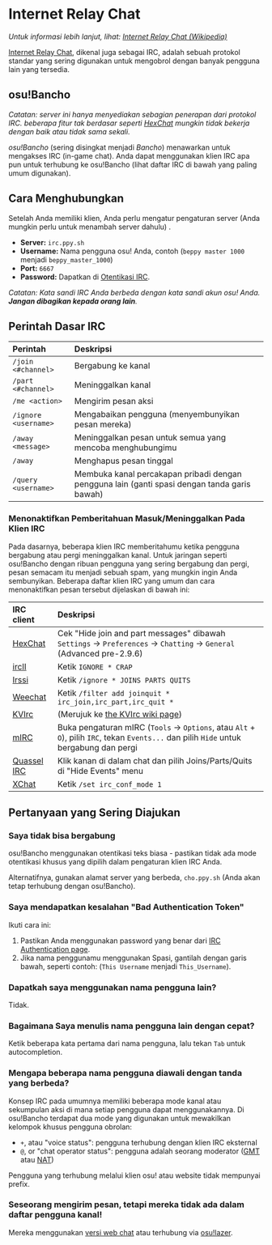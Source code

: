 # Internet Relay Chat

*Untuk informasi lebih lanjut, lihat: [Internet Relay Chat (Wikipedia)](https://id.wikipedia.org/wiki/IRC "Wikipedia")*

[Internet Relay Chat](https://id.wikipedia.org/wiki/IRC), dikenal juga sebagai IRC, adalah sebuah protokol standar yang sering digunakan untuk mengobrol dengan banyak pengguna lain yang tersedia.

## osu!Bancho

*Catatan: server ini hanya menyediakan sebagian penerapan dari protokol IRC. beberapa fitur tak berdasar seperti [HexChat](https://hexchat.github.io/) mungkin tidak bekerja dengan baik atau tidak sama sekali.*

*osu!Bancho* (sering disingkat menjadi *Bancho*) menawarkan untuk mengakses IRC (in-game chat). Anda dapat menggunakan klien IRC apa pun untuk terhubung ke osu!Bancho (lihat daftar IRC di bawah yang paling umum digunakan).

## Cara Menghubungkan

Setelah Anda memiliki klien, Anda perlu mengatur pengaturan server (Anda mungkin perlu untuk menambah server dahulu) .

- **Server:** `irc.ppy.sh`
- **Username:** Nama pengguna osu! Anda, contoh (`beppy master 1000` menjadi `beppy_master_1000`)
- **Port:** `6667` 
- **Password:** Dapatkan di [Otentikasi IRC](https://osu.ppy.sh/p/irc).

*Catatan: Kata sandi IRC Anda berbeda dengan kata sandi akun osu! Anda. **Jangan dibagikan kepada orang lain**.*

## Perintah Dasar IRC

| Perintah | Deskripsi |
| :-- | :-- |
| `/join <#channel>` | Bergabung ke kanal |
| `/part <#channel>` | Meninggalkan kanal |
| `/me <action>` | Mengirim pesan aksi |
| `/ignore <username>` | Mengabaikan pengguna (menyembunyikan pesan mereka) |
| `/away <message>` | Meninggalkan pesan untuk semua yang mencoba menghubungimu |
| `/away` | Menghapus pesan tinggal |
| `/query <username>` | Membuka kanal percakapan pribadi dengan pengguna lain (ganti spasi dengan tanda garis bawah) |

### Menonaktifkan Pemberitahuan Masuk/Meninggalkan Pada Klien IRC

Pada dasarnya, beberapa klien IRC memberitahumu ketika pengguna bergabung atau pergi meninggalkan kanal. Untuk jaringan seperti osu!Bancho dengan ribuan pengguna yang sering bergabung dan pergi, pesan semacam itu menjadi sebuah spam, yang mungkin ingin Anda sembunyikan. Beberapa daftar klien IRC yang umum dan cara menonaktifkan pesan tersebut dijelaskan di bawah ini:

| IRC client | Deskripsi |
| :-- | :-- |
| [HexChat](https://hexchat.github.io/ "GitHub") | Cek "Hide join and part messages" dibawah `Settings` -> `Preferences` -> `Chatting` -> `General` (Advanced pre-2.9.6)  |
| [ircII](http://www.eterna.com.au/ircii/ "ircII") | Ketik `IGNORE * CRAP` |
| [Irssi](https://irssi.org "Irssi") | Ketik `/ignore * JOINS PARTS QUITS` |
| [Weechat](https://weechat.org/ "Weechat") | Ketik `/filter add joinquit * irc_join,irc_part,irc_quit *` |
| [KVIrc](https://www.kvirc.net/ "KVIrc") | (Merujuk ke [the KVIrc wiki page](https://github.com/kvirc/KVIrc/wiki/FAQ#how-do-i-suppress-join-part-and-quit-messages "GitHub")) |
| [mIRC](https://www.mirc.com/ "mIRC") | Buka pengaturan mIRC (`Tools` -> `Options`, atau `Alt` + `O`), pilih `IRC`, tekan `Events...`  dan pilih `Hide` untuk bergabung dan pergi |
| [Quassel IRC](https://quassel-irc.org/ "Quassel IRC") | Klik kanan di dalam chat dan pilih Joins/Parts/Quits di "Hide Events" menu |
| [XChat](http://xchat.org/ "XChat") | Ketik `/set irc_conf_mode 1` |

## Pertanyaan yang Sering Diajukan

### Saya tidak bisa bergabung

osu!Bancho menggunakan otentikasi teks biasa - pastikan tidak ada mode otentikasi khusus yang dipilih dalam pengaturan klien IRC Anda.

Alternatifnya, gunakan alamat server yang berbeda, `cho.ppy.sh` (Anda akan tetap terhubung dengan osu!Bancho).

### Saya mendapatkan kesalahan "Bad Authentication Token"

Ikuti cara ini:

1. Pastikan Anda menggunakan password yang benar dari [IRC Authentication page](https://osu.ppy.sh/p/irc).
2. Jika nama penggunamu menggunakan Spasi, gantilah dengan garis bawah, seperti contoh: (`This Username` menjadi `This_Username`).

### Dapatkah saya menggunakan nama pengguna lain?

Tidak.

### Bagaimana Saya menulis nama pengguna lain dengan cepat?

Ketik beberapa kata pertama dari nama pengguna, lalu tekan `Tab` untuk autocompletion.

### Mengapa beberapa nama pengguna diawali dengan tanda yang berbeda?

Konsep IRC pada umumnya memiliki beberapa mode kanal atau sekumpulan aksi di mana setiap pengguna dapat menggunakannya. Di osu!Bancho terdapat dua mode yang digunakan untuk mewakilkan kelompok khusus pengguna obrolan:

- `+`, atau "voice status": pengguna terhubung dengan klien IRC eksternal
- `@`, or "chat operator status": pengguna adalah seorang moderator ([GMT](/wiki/GMT) atau [NAT](/wiki/NAT))

Pengguna yang terhubung melalui klien osu! atau website tidak mempunyai prefix.

### Seseorang mengirim pesan, tetapi mereka tidak ada dalam daftar pengguna kanal!

Mereka menggunakan [versi web chat](https://osu.ppy.sh/community/chat) atau terhubung via [osu!lazer](https://github.com/ppy/osu "GitHub").
